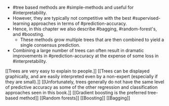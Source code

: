 
* #tree based methods are #simple-methods and useful for #interpretability.
* However, they are typically not competitive with the best #supervised-learning approaches in terms of #prediction-accuracy.
* Hence, in this chapter we also describe #bagging, #random-forest's, and #boosting.
    * These methods grow multiple trees that are then combined to yield a single consensus prediction.
* Combining a large number of trees can often result in dramatic improvements in #prediction-accuracy at the expense of some loss in #interpretability.

[[Trees are very easy to explain to people.]]
[[Trees can be displayed graphically, and are easily interpreted even by a non-expert (especially if they are small).]]
[[Unfortunately, trees generally do not have the same level of predictive accuracy as some of the other regression and classification approaches seen in this book.]]
[[Gradient boosting is the preferred tree-based method]]
[[Random forests]] [[Boosting]] [[Bagging]]
